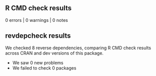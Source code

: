 ## R CMD check results

0 errors | 0 warnings | 0 notes

## revdepcheck results

We checked 8 reverse dependencies, comparing R CMD check results across CRAN and dev versions of this package.

* We saw 0 new problems
* We failed to check 0 packages

